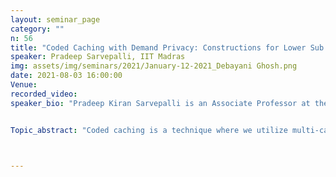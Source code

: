 ```yaml
---
layout: seminar_page
category: ""
n: 56
title: "Coded Caching with Demand Privacy: Constructions for Lower Sub packetization and Generalizations"
speaker: Pradeep Sarvepalli, IIT Madras
img: assets/img/seminars/2021/January-12-2021_Debayani Ghosh.png
date: 2021-08-03 16:00:00 
Venue: 
recorded_video: 
speaker_bio: "Pradeep Kiran Sarvepalli is an Associate Professor at the Indian Institute of Technology Madras. He graduated with a PhD in Computer Science from Texas A & M University in 2008. He also holds a Master’s degree in Electrical Engineering from Texas A&M University and a B.Tech. degree in Electrical Engineering from Indian Institute of Technology Madras. He held Post-doctoral Fellowships in the University of British Columbia and Georgia Institute of Technology. He also worked as an IC Design Engineer in Texas Instruments India, Bangalore. His research interests are quantum and classical error correcting codes, quantum cryptography, quantum computation, and coding for distributed storage. "


Topic_abstract: "Coded caching is a technique where we utilize multi-casting opportunities to reduce rate in cached networks. One limitation of coded caching schemes is that they reveal the demands of all users to their peers. In this talk, we consider coded caching schemes that assure privacy for user demands. We focus on reducing sub-packetization in such schemes. For the 2-user, 2-file case, we propose a new linear demand-private scheme with the lowest possible sub packetization. This is done by presenting the scheme explicitly and proving impossibility results under lower sub packetization. We then propose new construction schemes for placement delivery arrays. This includes direct as well as lifting constructions. Coded caching schemes based on these can achieve lower sub packetization. We will also present generalizations of demand private coded caching to various settings.  A new notion of privacy with security is introduced which combines demand privacy and content security; schemes to achieve the same are proposed. Additionally, when only partial privacy is required, we show that sub packetization can be significantly reduced when there are a large number of files. This is joint work with Aravind V R and Andrew Thangaraj. "



---
```


